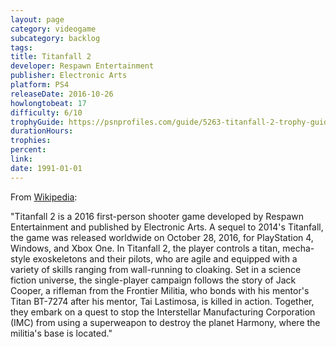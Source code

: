 ```yaml
---
layout: page
category: videogame
subcategory: backlog
tags:
title: Titanfall 2
developer: Respawn Entertainment
publisher: Electronic Arts
platform: PS4
releaseDate: 2016-10-26
howlongtobeat: 17
difficulty: 6/10
trophyGuide: https://psnprofiles.com/guide/5263-titanfall-2-trophy-guide
durationHours:
trophies:
percent:
link:
date: 1991-01-01
---
```


From [Wikipedia](https://en.wikipedia.org/wiki/Titanfall_2):

"Titanfall 2 is a 2016 first-person shooter game developed by Respawn Entertainment and published by Electronic Arts. A sequel to 2014's Titanfall, the game was released worldwide on October 28, 2016, for PlayStation 4, Windows, and Xbox One. In Titanfall 2, the player controls a titan, mecha-style exoskeletons and their pilots, who are agile and equipped with a variety of skills ranging from wall-running to cloaking. Set in a science fiction universe, the single-player campaign follows the story of Jack Cooper, a rifleman from the Frontier Militia, who bonds with his mentor's Titan BT-7274 after his mentor, Tai Lastimosa, is killed in action. Together, they embark on a quest to stop the Interstellar Manufacturing Corporation (IMC) from using a superweapon to destroy the planet Harmony, where the militia's base is located."
